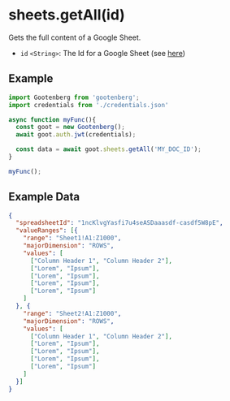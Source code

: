 # sheets.getAll(id)

Gets the full content of a Google Sheet.

- `id` `<String>`: The Id for a Google Sheet (see [here](../README.md#usage))

## Example
```javascript
import Gootenberg from 'gootenberg';
import credentials from './credentials.json'

async function myFunc(){
  const goot = new Gootenberg();
  await goot.auth.jwt(credentials);

  const data = await goot.sheets.getAll('MY_DOC_ID');
}

myFunc();
```

## Example Data
```json
{
  "spreadsheetId": "1ncKlvgYasfi7u4seASDaaasdf-casdf5W8pE",
  "valueRanges": [{
    "range": "Sheet1!A1:Z1000",
    "majorDimension": "ROWS",
    "values": [
      ["Column Header 1", "Column Header 2"],
      ["Lorem", "Ipsum"],
      ["Lorem", "Ipsum"],
      ["Lorem", "Ipsum"],
      ["Lorem", "Ipsum"]
    ]
  }, {
    "range": "Sheet2!A1:Z1000",
    "majorDimension": "ROWS",
    "values": [
      ["Column Header 1", "Column Header 2"],
      ["Lorem", "Ipsum"],
      ["Lorem", "Ipsum"],
      ["Lorem", "Ipsum"],
      ["Lorem", "Ipsum"]
    ]
  }]
}
```
